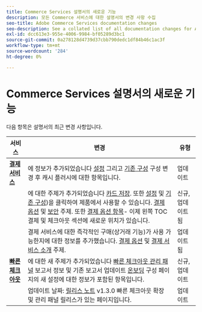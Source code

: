 ```yaml
---
title: Commerce Services 설명서의 새로운 기능
description: 모든 Commerce 서비스에 대한 설명서의 변경 사항 수집
seo-title: Adobe Commerce Services documentation changes
seo-description: See a collated list of all documentation changes for Adobe Commerce Services and integration services.
exl-id: dcc613e3-955e-4006-9984-bf05289d3bc1
source-git-commit: 0a278128d4739d37cbb790dedc1df84b46c1ac3f
workflow-type: tm+mt
source-wordcount: '284'
ht-degree: 0%

---
```


# Commerce Services 설명서의 새로운 기능

다음 항목은 설명서의 최근 변경 사항입니다.

| 서비스 | 변경 | 유형 |
|  ---  |  ---  |  ---  |
| [**결제 서비스**](https://experienceleague.adobe.com/docs/commerce-merchant-services/payment-services/guide-overview.html) | 에 정보가 추가되었습니다 [설정](https://experienceleague.adobe.com/docs/commerce-merchant-services/payment-services/configure/settings.html) 그리고 [기존 구성](https://experienceleague.adobe.com/docs/commerce-merchant-services/payment-services/configure/configure-admin.html) 구성 변경 후 캐시 플러시에 대한 항목입니다. | 업데이트 |
|  | 에 대한 주제가 추가되었습니다 [카드 저장](https://experienceleague.adobe.com/docs/commerce-merchant-services/payment-services/payments-checkout/vaulting.html#payments-checkout). 또한 [설정](https://experienceleague.adobe.com/docs/commerce-merchant-services/payment-services/configure/settings.html#card-vaulting) 및 [기존 구성](https://experienceleague.adobe.com/docs/commerce-merchant-services/payment-services/configure/configure-admin.html#configure-credit-card-fields))을 클릭하여 제품에서 사용할 수 있습니다. [결제 옵션](https://experienceleague.adobe.com/docs/commerce-merchant-services/payment-services/payments-checkout/payments-options.html#credit-card-vaulting) 및 [보안](https://experienceleague.adobe.com/docs/commerce-merchant-services/payment-services/security.html#card-vaulting) 주제. 또한 [결제 옵션 항목](https://experienceleague.adobe.com/docs/commerce-merchant-services/payment-services/payments-checkout/payments-options.html)- 이제 왼쪽 TOC 결제 및 체크아웃 섹션에 새로운 위치가 있습니다. | 신규, 업데이트됨 |
|  | 결제 서비스에 대한 즉각적인 구매(상거래 기능)가 사용 가능한지에 대한 정보를 추가했습니다. [결제 옵션](https://experienceleague.adobe.com/docs/commerce-merchant-services/payment-services/payments-options.html#credit-card-fields) 및 [결제 서비스 소개](https://experienceleague.adobe.com/docs/commerce-merchant-services/payment-services/overview.html#features) 주제. | 업데이트됨 |
| [**빠른 체크아웃**](https://experienceleague.adobe.com/docs/commerce-merchant-services/quick-checkout/overview.html) | 에 대한 새 주제가 추가되었습니다 [빠른 체크아웃 관리 패널](https://experienceleague.adobe.com/docs/commerce-merchant-services/quick-checkout/getting-started/quick-checkout-admin-panel/admin-panel.html) 보고서 정보 및 기존 보고서 업데이트 [온보딩](https://experienceleague.adobe.com/docs/commerce-merchant-services/quick-checkout/getting-started/onboarding.html) 구성 페이지의 새 설정에 대한 정보가 포함된 항목입니다. | 신규, 업데이트 |
|  | 업데이트 날짜: [릴리스 노트](https://experienceleague.adobe.com/docs/commerce-merchant-services/quick-checkout/release-notes.html) v1.3.0 빠른 체크아웃 확장 및 관리 패널 릴리스가 있는 페이지입니다. | 업데이트 |
